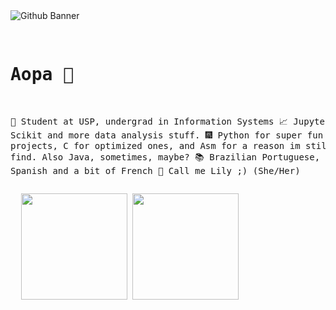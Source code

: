 <div>
  <img src="https://i.imgur.com/jPlwlQL.png" alt="Github Banner" align="center"/>
</div>
<pre>
  
  # Aopa 👋
  🌌 Student at USP, undergrad in Information Systems
  📈 Jupyter, Scikit and more data analysis stuff.
  🎆 Python for super fun cool projects, C for optimized ones, and Asm for a reason im still trying to find.
      Also Java, sometimes, maybe?
  📚 Brazilian Portuguese, English, Spanish and a bit of French
  🎀 Call me Lily ;) (She/Her)
</pre>
<div align = "left">  
  <pre>
  <img height="170px" src="https://github-readme-stats.vercel.app/api/top-langs/?username=Nubily44&layout=compact&theme=radical"/> <img height="170px" src="https://github-readme-stats.vercel.app/api?username=Nubily44&show_icons=true&theme=radical"/>
  </pre>
</div>

